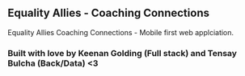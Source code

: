 ## Equality Allies - Coaching Connections

Equality Allies Coaching Connections - Mobile first web applciation.

### Built with love by Keenan Golding (Full stack) and Tensay Bulcha (Back/Data) <3